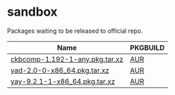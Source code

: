 # sandbox
Packages waiting to be released to official repo.

Name | PKGBUILD
---- | -------
[ckbcomp-1.192-1-any.pkg.tar.xz](../../releases/download/1/ckbcomp-1.192-1-any.pkg.tar.xz) | [AUR](https://aur.archlinux.org/cgit/aur.git/plain/PKGBUILD?h=ckbcomp)
[yad-2.0-0-x86_64.pkg.tar.xz](../../releases/download/1/yad-2.0-0-x86_64.pkg.tar.xz) | [AUR](https://aur.archlinux.org/cgit/aur.git/plain/PKGBUILD?h=yad)
[yay-9.2.1-1-x86_64.pkg.tar.xz](../../releases/download/1/yay-9.2.1-1-x86_64.pkg.tar.xz) | [AUR](https://aur.archlinux.org/cgit/aur.git/plain/PKGBUILD?h=yay)

